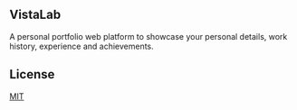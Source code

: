 ## VistaLab

A personal portfolio web platform to showcase your personal details, work history, experience and achievements.

## License

[MIT](https://choosealicense.com/licenses/mit/)
